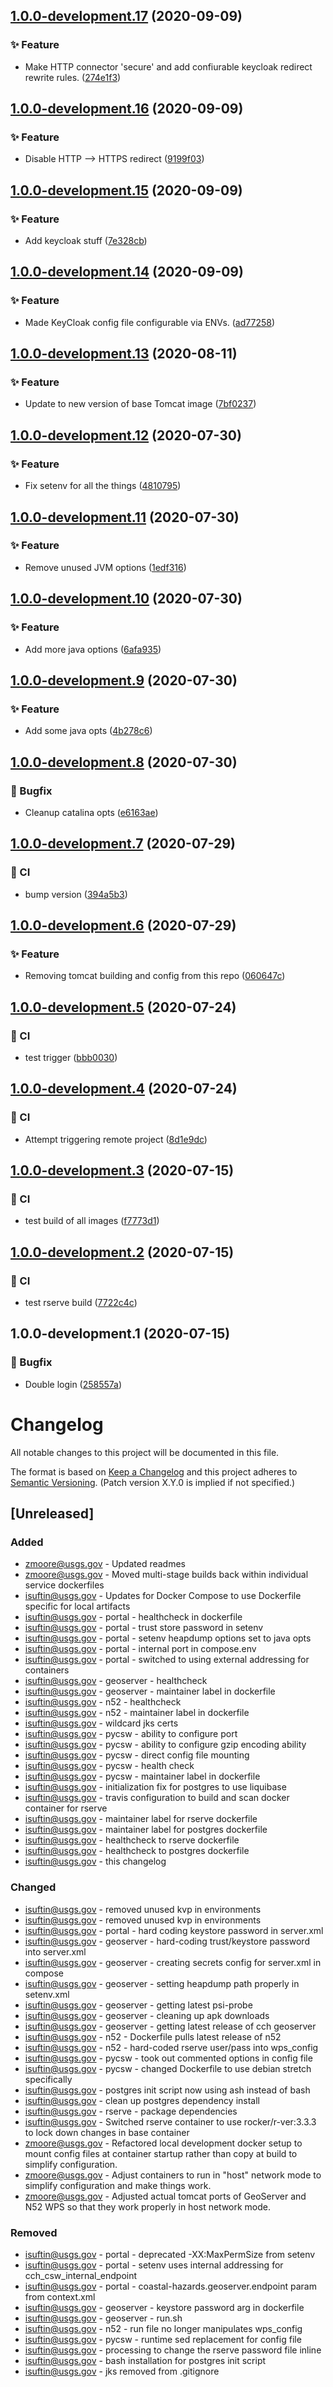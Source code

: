 ## [1.0.0-development.17](https://code.chs.usgs.gov/cmgp/coastal-hazards/compare/1.0.0-development.16...1.0.0-development.17) (2020-09-09)


### :sparkles: Feature

* Make HTTP connector 'secure' and add confiurable keycloak redirect rewrite rules. ([274e1f3](https://code.chs.usgs.gov/cmgp/coastal-hazards/commit/274e1f3f85078ec5702df55df2183191144b6f19))

## [1.0.0-development.16](https://code.chs.usgs.gov/cmgp/coastal-hazards/compare/1.0.0-development.15...1.0.0-development.16) (2020-09-09)


### :sparkles: Feature

* Disable HTTP --> HTTPS redirect ([9199f03](https://code.chs.usgs.gov/cmgp/coastal-hazards/commit/9199f03f6b756f0fdbbf764ae8bb33af028f1287))

## [1.0.0-development.15](https://code.chs.usgs.gov/cmgp/coastal-hazards/compare/1.0.0-development.14...1.0.0-development.15) (2020-09-09)


### :sparkles: Feature

* Add keycloak stuff ([7e328cb](https://code.chs.usgs.gov/cmgp/coastal-hazards/commit/7e328cbaa51f731597bf75f9971827a0110f544a))

## [1.0.0-development.14](https://code.chs.usgs.gov/cmgp/coastal-hazards/compare/1.0.0-development.13...1.0.0-development.14) (2020-09-09)


### :sparkles: Feature

* Made KeyCloak config file configurable via ENVs. ([ad77258](https://code.chs.usgs.gov/cmgp/coastal-hazards/commit/ad77258a3df0d049c66cc93759462a12b7cecc86))

## [1.0.0-development.13](https://code.chs.usgs.gov/cmgp/coastal-hazards/compare/1.0.0-development.12...1.0.0-development.13) (2020-08-11)


### :sparkles: Feature

* Update to new version of base Tomcat image ([7bf0237](https://code.chs.usgs.gov/cmgp/coastal-hazards/commit/7bf0237a6a73ef68eb6acc6adb2cb48d8ae614d5))

## [1.0.0-development.12](https://code.chs.usgs.gov/cmgp/coastal-hazards/compare/1.0.0-development.11...1.0.0-development.12) (2020-07-30)


### :sparkles: Feature

* Fix setenv for all the things ([4810795](https://code.chs.usgs.gov/cmgp/coastal-hazards/commit/481079505ec38114f0cf36b9217060cdcf41912a))

## [1.0.0-development.11](https://code.chs.usgs.gov/cmgp/coastal-hazards/compare/1.0.0-development.10...1.0.0-development.11) (2020-07-30)


### :sparkles: Feature

* Remove unused JVM options ([1edf316](https://code.chs.usgs.gov/cmgp/coastal-hazards/commit/1edf31678a4ee343e263cda50c6b4fdef280863b))

## [1.0.0-development.10](https://code.chs.usgs.gov/cmgp/coastal-hazards/compare/1.0.0-development.9...1.0.0-development.10) (2020-07-30)


### :sparkles: Feature

* Add more java options ([6afa935](https://code.chs.usgs.gov/cmgp/coastal-hazards/commit/6afa93518f29326201b550484e36636c2f26f59d))

## [1.0.0-development.9](https://code.chs.usgs.gov/cmgp/coastal-hazards/compare/1.0.0-development.8...1.0.0-development.9) (2020-07-30)


### :sparkles: Feature

* Add some java opts ([4b278c6](https://code.chs.usgs.gov/cmgp/coastal-hazards/commit/4b278c6d937e9128dcb9eaa2188f7d68b8f7b65f))

## [1.0.0-development.8](https://code.chs.usgs.gov/cmgp/coastal-hazards/compare/1.0.0-development.7...1.0.0-development.8) (2020-07-30)


### :bug: Bugfix

* Cleanup catalina opts ([e6163ae](https://code.chs.usgs.gov/cmgp/coastal-hazards/commit/e6163ae188e30409da05cf40d540d4377e526152))

## [1.0.0-development.7](https://code.chs.usgs.gov/cmgp/coastal-hazards/compare/1.0.0-development.6...1.0.0-development.7) (2020-07-29)


### :repeat: CI

* bump version ([394a5b3](https://code.chs.usgs.gov/cmgp/coastal-hazards/commit/394a5b3df9f4fc83871a23f258d2ec79829646fb))

## [1.0.0-development.6](https://code.chs.usgs.gov/cmgp/coastal-hazards/compare/1.0.0-development.5...1.0.0-development.6) (2020-07-29)


### :sparkles: Feature

* Removing tomcat building and config from this repo ([060647c](https://code.chs.usgs.gov/cmgp/coastal-hazards/commit/060647cd329c7630cfa6d005cc045481196d2c83))

## [1.0.0-development.5](https://code.chs.usgs.gov/cmgp/coastal-hazards/compare/1.0.0-development.4...1.0.0-development.5) (2020-07-24)


### :repeat: CI

* test trigger ([bbb0030](https://code.chs.usgs.gov/cmgp/coastal-hazards/commit/bbb0030ada721d656d211f9f9701b799fea56055))

## [1.0.0-development.4](https://code.chs.usgs.gov/cmgp/coastal-hazards/compare/1.0.0-development.3...1.0.0-development.4) (2020-07-24)


### :repeat: CI

* Attempt triggering remote project ([8d1e9dc](https://code.chs.usgs.gov/cmgp/coastal-hazards/commit/8d1e9dc124e426fd1ae0321d5fd0d9091111e978))

## [1.0.0-development.3](https://code.chs.usgs.gov/cmgp/coastal-hazards/compare/1.0.0-development.2...1.0.0-development.3) (2020-07-15)


### :repeat: CI

* test build of all images ([f7773d1](https://code.chs.usgs.gov/cmgp/coastal-hazards/commit/f7773d19ab98f0307858a839e55d244c90891aea))

## [1.0.0-development.2](https://code.chs.usgs.gov/cmgp/coastal-hazards/compare/1.0.0-development.1...1.0.0-development.2) (2020-07-15)


### :repeat: CI

* test rserve build ([7722c4c](https://code.chs.usgs.gov/cmgp/coastal-hazards/commit/7722c4c1022fa5b179e501e58fedbb0a6495cf17))

## 1.0.0-development.1 (2020-07-15)


### :bug: Bugfix

* Double login ([258557a](https://code.chs.usgs.gov/cmgp/coastal-hazards/commit/258557a475335ebfb6355b16f6fbeed463e8e87b))

# Changelog

All notable changes to this project will be documented in this file.

The format is based on [Keep a Changelog](http://keepachangelog.com/en/1.0.0/)
and this project adheres to [Semantic Versioning](http://semver.org/spec/v2.0.0.html). (Patch version X.Y.0 is implied if not specified.)

## [Unreleased]

### Added

- zmoore@usgs.gov  - Updated readmes
- zmoore@usgs.gov  - Moved multi-stage builds back within individual service dockerfiles
- isuftin@usgs.gov - Updates for Docker Compose to use Dockerfile specific for local artifacts
- isuftin@usgs.gov - portal - healthcheck in dockerfile
- isuftin@usgs.gov - portal - trust store password in setenv
- isuftin@usgs.gov - portal - setenv heapdump options set to java opts
- isuftin@usgs.gov - portal - internal port in compose.env
- isuftin@usgs.gov - portal - switched to using external addressing for containers
- isuftin@usgs.gov - geoserver - healthcheck
- isuftin@usgs.gov - geoserver - maintainer label in dockerfile
- isuftin@usgs.gov - n52 - healthcheck
- isuftin@usgs.gov - n52 - maintainer label in dockerfile
- isuftin@usgs.gov - wildcard jks certs
- isuftin@usgs.gov - pycsw - ability to configure port
- isuftin@usgs.gov - pycsw - ability to configure gzip encoding ability
- isuftin@usgs.gov - pycsw - direct config file mounting
- isuftin@usgs.gov - pycsw - health check
- isuftin@usgs.gov - pycsw - maintainer label in dockerfile
- isuftin@usgs.gov - initialization fix for postgres to use liquibase
- isuftin@usgs.gov - travis configuration to build and scan docker container for rserve
- isuftin@usgs.gov - maintainer label for rserve dockerfile
- isuftin@usgs.gov - maintainer label for postgres dockerfile
- isuftin@usgs.gov - healthcheck to rserve dockerfile
- isuftin@usgs.gov - healthcheck to postgres dockerfile
- isuftin@usgs.gov - this changelog

### Changed

- isuftin@usgs.gov - removed unused kvp in environments
- isuftin@usgs.gov - removed unused kvp in environments
- isuftin@usgs.gov - portal - hard coding keystore password in server.xml
- isuftin@usgs.gov - geoserver - hard-coding trust/keystore password into server.xml
- isuftin@usgs.gov - geoserver - creating secrets config for server.xml in compose
- isuftin@usgs.gov - geoserver - setting heapdump path properly in setenv.xml
- isuftin@usgs.gov - geoserver - getting latest psi-probe
- isuftin@usgs.gov - geoserver - cleaning up apk downloads
- isuftin@usgs.gov - geoserver - getting latest release of cch geoserver
- isuftin@usgs.gov - n52 - Dockerfile pulls latest release of n52
- isuftin@usgs.gov - n52 - hard-coded rserve user/pass into wps_config
- isuftin@usgs.gov - pycsw - took out commented options in config file
- isuftin@usgs.gov - pycsw - changed Dockerfile to use debian stretch specifically
- isuftin@usgs.gov - postgres init script now using ash instead of bash
- isuftin@usgs.gov - clean up postgres dependency install
- isuftin@usgs.gov - rserve - package dependencies
- isuftin@usgs.gov - Switched rserve container to use rocker/r-ver:3.3.3 to lock down
    changes in base container
- zmoore@usgs.gov - Refactored local development docker setup to mount config files at
    container startup rather than copy at build to simplify configuration.
- zmoore@usgs.gov - Adjust containers to run in "host" network mode to simplify
    configuration and make things work.
- zmoore@usgs.gov - Adjusted actual tomcat ports of GeoServer and N52 WPS so that they
    work properly in host network mode.

### Removed

- isuftin@usgs.gov - portal - deprecated -XX:MaxPermSize from setenv
- isuftin@usgs.gov - portal - setenv uses internal addressing for cch_csw_internal_endpoint
- isuftin@usgs.gov - portal - coastal-hazards.geoserver.endpoint param from context.xml
- isuftin@usgs.gov - geoserver - keystore password arg in dockerfile
- isuftin@usgs.gov - geoserver - run.sh
- isuftin@usgs.gov - n52 - run file no longer manipulates wps_config
- isuftin@usgs.gov - pycsw - runtime sed replacement for config file
- isuftin@usgs.gov - processing to change the rserve password file inline
- isuftin@usgs.gov - bash installation for postgres init script
- isuftin@usgs.gov - jks removed from .gitignore
